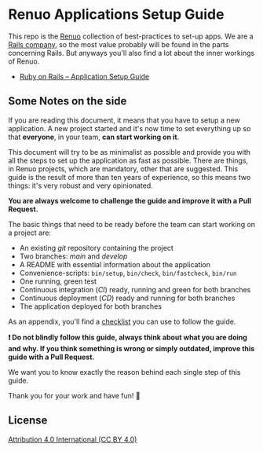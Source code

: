 # Renuo Applications Setup Guide

This repo is the [Renuo](https://www.renuo.ch) collection of best-practices to set-up apps.
We are a [Rails company](https://rubyonrails.org/foundation), so the most value probably
will be found in the parts concerning Rails. But anyways you'll also find a lot about the
inner workings of Renuo.

* [Ruby on Rails – Application Setup Guide](./ruby_on_rails/README.md)

## Some Notes on the side

If you are reading this document, it means that you have to setup a new application.
A new project started and it's now time to set everything up so that **everyone**,
in your team, **can start working on it**.

This document will try to be as minimalist as possible and provide you with all the steps to set up the application as
fast as possible. There are things, in Renuo projects, which are mandatory, other that are suggested.
This guide is the result of more than ten years of experience, so this means two things: it's very robust and very opinionated.

**You are always welcome to challenge the guide and improve it with a Pull Request.**

The basic things that need to be ready before the team can start working on a project are:

* An existing *git* repository containing the project
* Two branches: *main* and *develop*
* A README with essential information about the application
* Convenience-scripts: `bin/setup`, `bin/check`, `bin/fastcheck`, `bin/run`
* One running, green test
* Continuous integration (*CI*) ready, running and green for both branches
* Continuous deployment (*CD*) ready and running for both branches
* The application deployed for both branches

As an appendix, you'll find a [checklist](checklist.md) you can use to follow the guide.

**:exclamation: Do not blindly follow this guide, always think about what you are doing and why.
If you think something is wrong or simply outdated, improve this guide with a Pull Request.**

We want you to know exactly the reason behind each single step of this guide.

Thank you for your work and have fun! :tada:

## License

[Attribution 4.0 International (CC BY 4.0)](https://creativecommons.org/licenses/by/4.0/legalcode)

